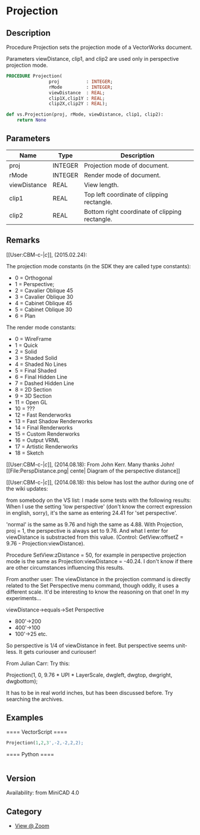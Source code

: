 # Projection

## Description
Procedure Projection sets the projection mode of a VectorWorks document.

Parameters viewDistance, clip1, and clip2 are used only in perspective projection mode.

```pascal
PROCEDURE Projection(
				proj          : INTEGER;
				rMode         : INTEGER;
				viewDistance  : REAL;
				clip1X,clip1Y : REAL;
				clip2X,clip2Y : REAL);
```

```python
def vs.Projection(proj, rMode, viewDistance, clip1, clip2):
    return None
```

## Parameters
|Name|Type|Description|
|---|---|---|
|proj|INTEGER|Projection mode of document.|
|rMode|INTEGER|Render mode of document.|
|viewDistance|REAL|View length.|
|clip1|REAL|Top left coordinate of clipping rectangle.|
|clip2|REAL|Bottom right coordinate of clipping rectangle.|

## Remarks
[[User:CBM-c-|_c_]], (2015.02.24): 

The projection mode constants (in the SDK they are called type constants):
* 0 = Orthogonal
* 1 = Perspective;
* 2 = Cavalier Oblique 45
* 3 = Cavalier Oblique 30
* 4 = Cabinet Oblique 45
* 5 = Cabinet Oblique 30
* 6 = Plan

The render mode constants:
* 0 = WireFrame
* 1 = Quick
* 2 = Solid
* 3 = Shaded Solid
* 4 = Shaded No Lines
* 5 = Final Shaded
* 6 = Final Hidden Line
* 7 = Dashed Hidden Line
* 8 = 2D Section
* 9 = 3D Section
* 11 = Open GL
* 10 = ???
* 12 = Fast Renderworks
* 13 = Fast Shadow Renderworks
* 14 = Final Renderworks
* 15 = Custom Renderworks
* 16 = Output VRML
* 17 = Artistic Renderworks
* 18 = Sketch

[[User:CBM-c-|_c_]], (2014.08.18): From John Kerr. Many thanks John!
[[File:PerspDistance.png| cente| Diagram of the perspective distance]]

[[User:CBM-c-|_c_]], (2014.08.18): this below has lost the author during one of the wiki updates:

from somebody on the VS list:
I made some tests with the following results: When I use the setting 'low perspective' (don't know the correct expression in english, sorry), it's the same as entering 24.41 for 'set perspective'. 

'normal' is the same as 9.76 and high the same as 4.88. With Projection, proj = 1, the perspective is always set to 9.76. And what I enter for viewDistance is substracted from this value. (Control: GetView:offsetZ = 9.76 - Projection:viewDistance). 

Procedure SetView:zDistance = 50, for example in perspective projection mode is the same as Projection:viewDistance = -40.24. I don't know if there are other circumstances influencing this results.

From another user: The viewDistance in the projection command is directly related to the Set Perspective menu command, though oddly, it uses a different scale. It'd be interesting to know the reasoning on that one! In my experiments...

viewDistance-&gt;equals-&gt;Set Perspective

* 800'->200
* 400'->100
* 100'->25
etc.

So perspective is 1/4 of viewDistance in feet. But perspective seems unit-less. It gets curiouser and curiouser!

From Julian Carr: Try this:

Projection(1, 0, 9.76 * UPI * LayerScale, dwgleft, dwgtop, dwgright, dwgbottom);

It has to be in real world inches, but has been discussed before. Try searching the archives.

## Examples
==== VectorScript ====
```pascal
Projection(1,2,3',-2,-2,2,2);
```
==== Python ====
```python

```

## Version
Availability: from MiniCAD 4.0

## Category
* [View @ Zoom](../Categories/View%20-%20Zoom.md)
